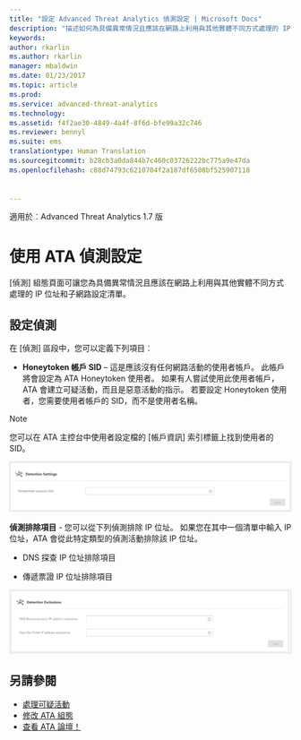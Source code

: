 ```yaml
---
title: "設定 Advanced Threat Analytics 偵測設定 | Microsoft Docs"
description: "描述如何為具備異常情況且應該在網路上利用與其他實體不同方式處理的 IP 位址和子網路設定清單"
keywords: 
author: rkarlin
ms.author: rkarlin
manager: mbaldwin
ms.date: 01/23/2017
ms.topic: article
ms.prod: 
ms.service: advanced-threat-analytics
ms.technology: 
ms.assetid: f4f2ae30-4849-4a4f-8f6d-bfe99a32c746
ms.reviewer: bennyl
ms.suite: ems
translationtype: Human Translation
ms.sourcegitcommit: b28cb3a0da844b7c460c03726222bc775a9e47da
ms.openlocfilehash: c88d74793c6210704f2a187df6508bf525907118


---
```


適用於︰Advanced Threat Analytics 1.7 版



# <a name="working-with-ata-detection-settings"></a>使用 ATA 偵測設定
[偵測] 組態頁面可讓您為具備異常情況且應該在網路上利用與其他實體不同方式處理的 IP 位址和子網路設定清單。

## <a name="setting-up-detection"></a>設定偵測
在 [偵測] 區段中，您可以定義下列項目︰

-   **Honeytoken 帳戶 SID** – 這是應該沒有任何網路活動的使用者帳戶。 此帳戶將會設定為 ATA Honeytoken 使用者。 如果有人嘗試使用此使用者帳戶，ATA 會建立可疑活動，而且是惡意活動的指示。 若要設定 Honeytoken 使用者，您需要使用者帳戶的 SID，而不是使用者名稱。

>[!NOTE]
> 您可以在 ATA 主控台中使用者設定檔的 [帳戶資訊] 索引標籤上找到使用者的 SID。


![ATA 偵測設定 honeytoken](media/ata-detection-settings-honeytoken-1.7.png)


**偵測排除項目** - 您可以從下列偵測排除 IP 位址。 如果您在其中一個清單中輸入 IP 位址，ATA 會從此特定類型的偵測活動排除該 IP 位址。

-   DNS 探查 IP 位址排除項目

-   傳遞票證 IP 位址排除項目

![ATA 偵測設定排除項目](media/ata-detection-settings-exclusions-1.7.png)


## <a name="see-also"></a>另請參閱
- [處理可疑活動](working-with-suspicious-activities.md)
- [修改 ATA 組態](modifying-ata-configuration.md)
- [查看 ATA 論壇！](https://social.technet.microsoft.com/Forums/security/home?forum=mata)



<!--HONumber=Feb17_HO1-->


